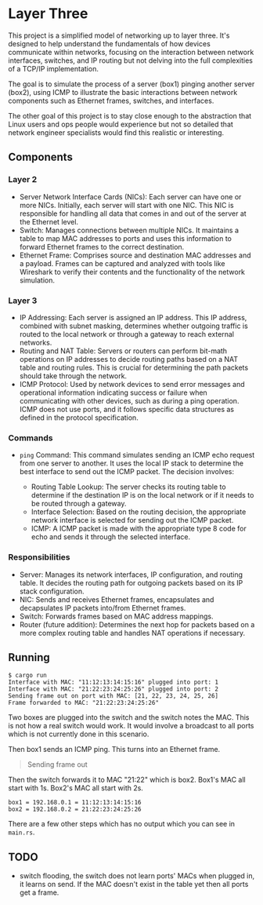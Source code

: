 # Layer Three

This project is a simplified model of networking up to layer three. It's designed to help understand the fundamentals of how devices communicate within networks, focusing on the interaction between network interfaces, switches, and IP routing but not delving into the full complexities of a TCP/IP implementation.

The goal is to simulate the process of a server (box1) pinging another server (box2), using ICMP to illustrate the basic interactions between network components such as Ethernet frames, switches, and interfaces.

The other goal of this project is to stay close enough to the abstraction that Linux users and ops people would experience but not so detailed that network engineer specialists would find this realistic or interesting.


## Components

### Layer 2

* Server Network Interface Cards (NICs): Each server can have one or more NICs. Initially, each server will start with one NIC. This NIC is responsible for handling all data that comes in and out of the server at the Ethernet level.
* Switch: Manages connections between multiple NICs. It maintains a table to map MAC addresses to ports and uses this information to forward Ethernet frames to the correct destination.
* Ethernet Frame: Comprises source and destination MAC addresses and a payload. Frames can be captured and analyzed with tools like Wireshark to verify their contents and the functionality of the network simulation.

### Layer 3

* IP Addressing: Each server is assigned an IP address. This IP address, combined with subnet masking, determines whether outgoing traffic is routed to the local network or through a gateway to reach external networks.
* Routing and NAT Table: Servers or routers can perform bit-math operations on IP addresses to decide routing paths based on a NAT table and routing rules. This is crucial for determining the path packets should take through the network.
* ICMP Protocol: Used by network devices to send error messages and operational information indicating success or failure when communicating with other devices, such as during a ping operation. ICMP does not use ports, and it follows specific data structures as defined in the protocol specification.


### Commands

* `ping` Command: This command simulates sending an ICMP echo request from one server to another. It uses the local IP stack to determine the best interface to send out the ICMP packet. The decision involves:

    - Routing Table Lookup: The server checks its routing table to determine if the destination IP is on the local network or if it needs to be routed through a gateway.
    - Interface Selection: Based on the routing decision, the appropriate network interface is selected for sending out the ICMP packet.
    - ICMP: A ICMP packet is made with the appropriate type 8 code for echo and sends it through the selected interface.

### Responsibilities

* Server: Manages its network interfaces, IP configuration, and routing table. It decides the routing path for outgoing packets based on its IP stack configuration.
* NIC: Sends and receives Ethernet frames, encapsulates and decapsulates IP packets into/from Ethernet frames.
* Switch: Forwards frames based on MAC address mappings.
* Router (future addition): Determines the next hop for packets based on a more complex routing table and handles NAT operations if necessary.


## Running

```
$ cargo run
Interface with MAC: "11:12:13:14:15:16" plugged into port: 1
Interface with MAC: "21:22:23:24:25:26" plugged into port: 2
Sending frame out on port with MAC: [21, 22, 23, 24, 25, 26]
Frame forwarded to MAC: "21:22:23:24:25:26"
```

Two boxes are plugged into the switch and the switch notes the MAC.  This is not how a real switch would work.  It would involve a broadcast to all ports which is not currently done in this scenario.

Then box1 sends an ICMP ping.  This turns into an Ethernet frame.
> Sending frame out

Then the switch forwards it to MAC "21:22" which is box2.  Box1's MAC all start with 1s.  Box2's MAC all start with 2s.

```
box1 = 192.168.0.1 = 11:12:13:14:15:16
box2 = 192.168.0.2 = 21:22:23:24:25:26
```

There are a few other steps which has no output which you can see in `main.rs`.


## TODO
- switch flooding, the switch does not learn ports' MACs when plugged in, it learns on send.  If the MAC doesn't exist in the table yet then all ports get a frame.
